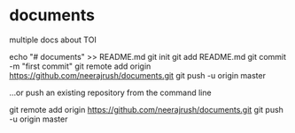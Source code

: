 # documents
multiple docs about TOI

echo "# documents" >> README.md
git init
git add README.md
git commit -m "first commit"
git remote add origin https://github.com/neerajrush/documents.git
git push -u origin master

…or push an existing repository from the command line

git remote add origin https://github.com/neerajrush/documents.git
git push -u origin master
